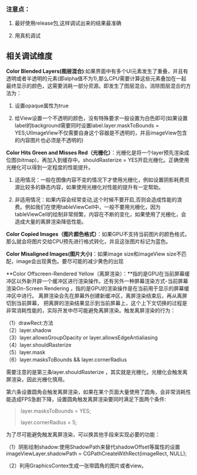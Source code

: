 ### 注意点：

1. 最好使用release包,这样调试出来的结果最准确

2. 用真机调试


## 相关调试维度

**Color Blended Layers\(图层混合\)**:如果界面中有多个UI元素发生了重叠，并且有透明或者半透明的元素\(即alpha值不为1\),那么CPU需要计算这些元素叠加在一起最终显示的颜色，这需要消耗一部分资源。即发生了图层混合。消除图层混合的方法为：

1. 设置opaque属性为true

2. 给View设置一个不透明的颜色，没有特殊要求一般设置为白色即可\(如果设置label的background需要同时设置label.layer.maskToBounds = YES;UIImageView不仅需要自身这个容器是不透明的，并且imageView包含的内容图片也必须是不透明的\)


**Color Hits Green and Misses Red（光栅化）**：光栅化是将一个layer预先渲染成位图\(bitmap\)，再加入到缓存中。shouldRasterize = YES开启光栅化。正确使用光栅化可以得到一定程度的性能提升。

1. 适用情况：一般在图像内容不变的情况下才使用光栅化，例如设置阴影耗费资源比较多的静态内容，如果使用光栅化对性能的提升有一定帮助。

2. 非适用情况：如果内容会经常变动,这个时候不要开启,否则会造成性能的浪费。例如我们在使用tableViewCell中，一般不要用光栅化，因为tableViewCell的绘制非常频繁，内容在不断的变化，如果使用了光栅化，会造成大量的离屏渲染降低性能。


**Color Copied Images（图片颜色格式）**：如果GPU不支持当前图片的颜色格式，那么就会将图片交给CPU预先进行格式转化，并且这张图片标记为蓝色。

**Color Misaligned Images\(图片大小\)**：如果image size和imageView size不匹配，image会出现黄色。要尽可能的减少黄色的出现

**Color Offscreen-Rendered Yellow（离屏渲染）：**指的是GPU在当前屏幕缓冲区以外新开辟一个缓冲区进行渲染操作。还有另外一种屏幕渲染方式-当前屏幕渲染On-Screen Rendering ，指的是GPU的渲染操作是在当前用于显示的屏幕缓冲区中进行。 离屏渲染会先在屏幕外创建新缓冲区，离屏渲染结束后，再从离屏切到当前屏幕， 把离屏的渲染结果显示到当前屏幕上，这个上下文切换的过程是非常消耗性能的，实际开发中尽可能避免离屏渲染。触发离屏渲染的行为：

（1）drawRect:方法  
（2）layer.shadow  
（3）layer.allowsGroupOpacity or layer.allowsEdgeAntialiasing  
（4）layer.shouldRasterize  
（5）layer.mask  
（6）layer.masksToBounds && layer.cornerRadius

需要注意的是第三条layer.shouldRasterize ，其实就是光栅化，光栅化会触发离屏渲染，因此光栅化慎用。

第六条设置圆角会触发离屏渲染，如果在某个页面大量使用了圆角，会非常消耗性能造成FPS急剧下降，设置圆角触发离屏渲染要同时满足下面两个条件:

> layer.masksToBounds = YES;
>
> layer.cornerRadius = 5;

为了尽可能避免触发离屏渲染，可以换其他手段来实现必要的功能：

（1）阴影绘制shadow:使用ShadowPath来替代shadowOffset等属性的设置  
             imageViewLayer.shadowPath = CGPathCreateWithRect\(imageRect, NULL\);

（2）利用GraphicsContex生成一张带圆角的图片或者view。

